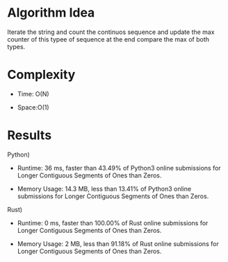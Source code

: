 # Algorithm Idea

Iterate the string and count the continuos sequence and update the max counter of this typee of sequence at the end compare the max of both types.

# Complexity

- Time: O(N)

- Space:O(1)

# Results

Python)

- Runtime: 36 ms, faster than 43.49% of Python3 online submissions for Longer Contiguous Segments of Ones than Zeros.

- Memory Usage: 14.3 MB, less than 13.41% of Python3 online submissions for Longer Contiguous Segments of Ones than Zeros.

Rust)

- Runtime: 0 ms, faster than 100.00% of Rust online submissions for Longer Contiguous Segments of Ones than Zeros.

- Memory Usage: 2 MB, less than 91.18% of Rust online submissions for Longer Contiguous Segments of Ones than Zeros.